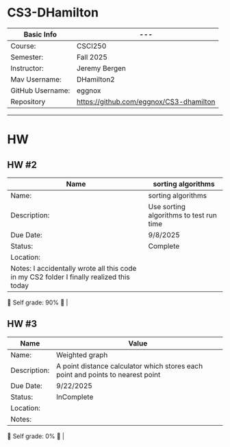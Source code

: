 # CS3-DHamilton

| Basic Info | --- |
| --- | ---|
| Course: | CSCI250 |
| Semester: | Fall 2025 |
| Instructor: | Jeremy Bergen |
| Mav Username: | DHamilton2|
| GitHub Username: | eggnox
| Repository | https://github.com/eggnox/CS3-dhamilton |

_______________________________________________________________________________________________________________

# HW
## HW #2
| Name | sorting algorithms |
| --- | --- |
| Name: | sorting algorithms |
| Description: | Use sorting algorithms to test run time |
| Due Date: | 9/8/2025 |
| Status: | Complete |
| Location: |  |
| Notes: I accidentally wrote all this code in my CS2 folder I finally realized this today | 
 Self grade: 90%
 |

## HW #3
| Name | Value | 
| --- | --- |
| Name: | Weighted graph |
| Description: | A point distance calculator which stores each point and points to nearest point |
| Due Date: | 9/22/2025 |
| Status: | InComplete |
| Location: | |
| Notes: | 
 Self grade: 0%
 |
